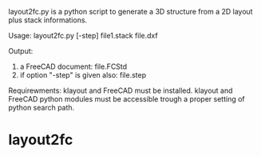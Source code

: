layout2fc.py is a python script to generate a 3D structure from a 2D layout plus stack informations.

Usage:
   layout2fc.py [-step] file1.stack  file.dxf

Output: 
1) a FreeCAD document: file.FCStd
2) if option "-step" is given also: file.step

Requirewments:
 klayout and FreeCAD must be installed.
 klayout and FreeCAD python modules must be accessible trough a proper setting of python search path.
 
# layout2fc
